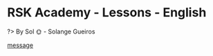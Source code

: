 # RSK Academy - Lessons - English

?> By Sol :sun_with_face: - Solange Gueiros

[message](../readme/message-en.md ':include')

